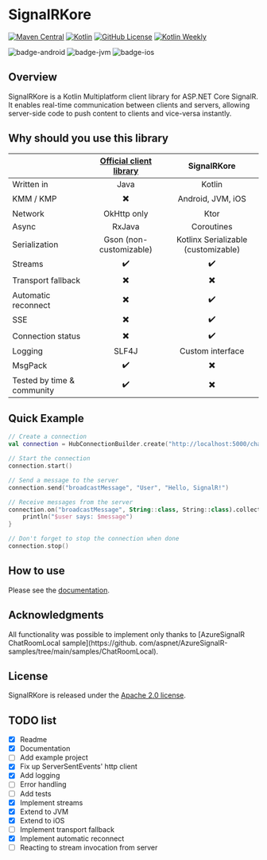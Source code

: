 # SignalRKore

[![Maven Central](https://img.shields.io/maven-central/v/eu.lepicekmichal.signalrkore/signalrkore)](https://mvnrepository.com/artifact/eu.lepicekmichal.signalrkore)
[![Kotlin](https://img.shields.io/badge/kotlin-2.1.10-blue.svg?logo=kotlin)](http://kotlinlang.org)
[![GitHub License](https://img.shields.io/badge/license-Apache%20License%202.0-blue.svg?style=flat)](http://www.apache.org/licenses/LICENSE-2.0)
[![Kotlin Weekly](https://img.shields.io/badge/Kotlin%20Weekly-%23416-purple?style=flat)](https://mailchi.mp/kotlinweekly/kotlin-weekly-416)

![badge-android](http://img.shields.io/badge/platform-android-6EDB8D.svg?style=flat)
![badge-jvm](http://img.shields.io/badge/platform-jvm-DB413D.svg?style=flat)
![badge-ios](http://img.shields.io/badge/platform-ios-lightgray?style=flat)

## Overview

SignalRKore is a Kotlin Multiplatform client library for ASP.NET Core SignalR. It enables real-time communication between clients and servers, allowing server-side code to push content to clients and vice-versa instantly.

## Why should you use **this** library

|                            | [Official client library](https://learn.microsoft.com/en-us/aspnet/core/signalr/java-client) |             SignalRKore             |
|:---------------------------|:--------------------------------------------------------------------------------------------:|:-----------------------------------:|
| Written in                 |                                             Java                                             |               Kotlin                |
| KMM / KMP                  |                                   :heavy_multiplication_x:                                   |          Android, JVM, iOS          |
| Network                    |                                         OkHttp only                                          |                Ktor                 |
| Async                      |                                            RxJava                                            |             Coroutines              |
| Serialization              |                                   Gson (non-customizable)                                    | Kotlinx Serializable (customizable) |
| Streams                    |                                      :heavy_check_mark:                                      |         :heavy_check_mark:          |
| Transport fallback         |                                   :heavy_multiplication_x:                                   |      :heavy_multiplication_x:       |
| Automatic reconnect        |                                   :heavy_multiplication_x:                                   |         :heavy_check_mark:          |
| SSE                        |                                   :heavy_multiplication_x:                                   |         :heavy_check_mark:          |
| Connection status          |                                   :heavy_multiplication_x:                                   |         :heavy_check_mark:          |
| Logging                    |                                            SLF4J                                             |          Custom interface           |
| MsgPack                    |                                      :heavy_check_mark:                                      |      :heavy_multiplication_x:       |
| Tested by time & community |                                      :heavy_check_mark:                                      |      :heavy_multiplication_x:       |

## Quick Example

```kotlin
// Create a connection
val connection = HubConnectionBuilder.create("http://localhost:5000/chat")

// Start the connection
connection.start()

// Send a message to the server
connection.send("broadcastMessage", "User", "Hello, SignalR!")

// Receive messages from the server
connection.on("broadcastMessage", String::class, String::class).collect { (user, message) ->
    println("$user says: $message")
}

// Don't forget to stop the connection when done
connection.stop()
```

## How to use

Please see the [documentation](https://lepicekmichal.github.io/SignalRKore/).

## Acknowledgments

All functionality was possible to implement only thanks to [AzureSignalR ChatRoomLocal sample](https://github.
com/aspnet/AzureSignalR-samples/tree/main/samples/ChatRoomLocal).

## License

SignalRKore is released under the [Apache 2.0 license](https://github.com/lepicekmichal/SignalRKore/blob/main/LICENSE.txt).

## TODO list

- [x] Readme
- [x] Documentation
- [ ] Add example project
- [x] Fix up ServerSentEvents' http client
- [x] Add logging
- [ ] Error handling
- [ ] Add tests
- [x] Implement streams
- [x] Extend to JVM
- [x] Extend to iOS
- [ ] Implement transport fallback
- [x] Implement automatic reconnect
- [ ] Reacting to stream invocation from server
